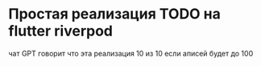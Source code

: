 # Простая реализация TODO на flutter riverpod

чат GPT говорит что эта реализация 10 из 10 если аписей будет до 100
